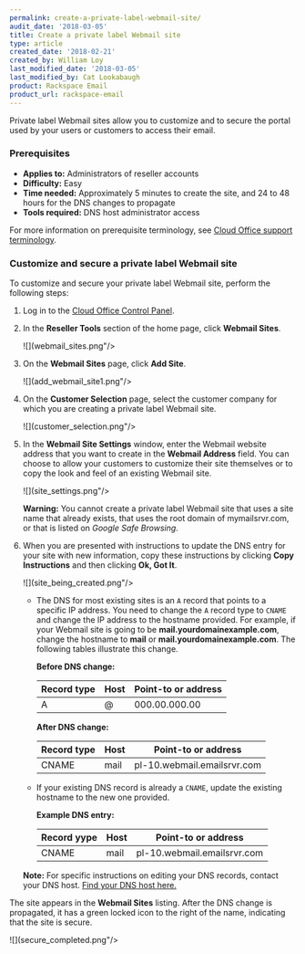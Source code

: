 ```yaml
---
permalink: create-a-private-label-webmail-site/
audit_date: '2018-03-05'
title: Create a private label Webmail site
type: article
created_date: '2018-02-21'
created_by: William Loy
last_modified_date: '2018-03-05'
last_modified_by: Cat Lookabaugh
product: Rackspace Email
product_url: rackspace-email
---
```


Private label Webmail sites allow you to customize and to secure the portal used by your users or customers to access their email.

### Prerequisites

- **Applies to:** Administrators of reseller accounts
- **Difficulty:** Easy
- **Time needed:** Approximately 5 minutes to create the site, and 24 to 48 hours for the DNS changes to propagate
- **Tools required:**  DNS host administrator access

For more information on prerequisite terminology, see [Cloud Office support terminology](/support/how-to/cloud-office-support-terminology).

### Customize and secure a private label Webmail site

To customize and secure your private label Webmail site, perform the following steps:

1. Log in to the [Cloud Office Control Panel](https://cp.rackspace.com).

2. In the **Reseller Tools** section of the home page, click **Webmail Sites**.

   ![](webmail_sites.png"/>

3. On the **Webmail Sites** page, click **Add Site**.

   ![](add_webmail_site1.png"/>

4. On the **Customer Selection** page, select the customer company for which you are creating a private label Webmail site.

   ![](customer_selection.png"/>

5. In the **Webmail Site Settings** window, enter the Webmail website address that you want to create in the **Webmail            Address** field. You can choose to allow your customers to customize their site themselves or to copy the look and feel of    an existing Webmail site.

    ![](site_settings.png"/>

   **Warning:** You cannot create a private label Webmail site that uses a site name that already exists, that uses the root      domain of mymailsrvr.com, or that is listed on *Google Safe Browsing*.

6. When you are presented with instructions to update the DNS entry for your site with new information, copy these                instructions by clicking **Copy Instructions** and then clicking **Ok, Got It**.

   ![](site_being_created.png"/>

    - The DNS for most existing sites is an ``A`` record that points to a specific IP address. You need to change the ``A`` record type to ``CNAME`` and change the IP address to the hostname provided. For example, if your Webmail site is going to be **mail.yourdomainexample.com**, change the hostname to **mail** or **mail.yourdomainexample.com**. The following tables illustrate this change.

        **Before DNS change:**

        |Record type | Host | Point-to or address |
        |---|---|---|
        |A| @ | 000.00.000.00 |

        **After DNS change:**

        |Record type | Host | Point-to or address |
        |---|---|---|
        |CNAME| mail| pl-10.webmail.emailsrvr.com |

    - If your existing DNS record is already a ``CNAME``, update the existing hostname to the new one provided.

        **Example DNS entry:**

        |Record yype | Host | Point-to or address |
        |---|---|---|
        |CNAME| mail| pl-10.webmail.emailsrvr.com |

    **Note:** For specific instructions on editing your DNS records, contact your DNS host. [Find your DNS host here.](/support/how-to/find-dns-host)

The site appears in the **Webmail Sites** listing. After the DNS change is propagated, it has a green locked icon to the right of the name, indicating that the site is secure.

![](secure_completed.png"/>
